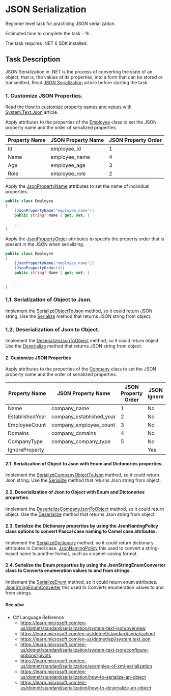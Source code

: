 # JSON Serialization

Beginner level task for practicing JSON serialization.

Estimated time to complete the task - 1h.

The task requires .NET 6 SDK installed.


## Task Description

JSON Serialization in .NET is the process of converting the state of an object, that is, the values of its properties, into a form that can be stored or transmitted, Read [JSON Serialization](https://learn.microsoft.com/en-us/dotnet/standard/serialization/system-text-json/overview) article before starting the task.


### 1. Customize JSON Properties.

Read the [How to customize property names and values with System.Text.Json](https://learn.microsoft.com/en-us/dotnet/standard/serialization/system-text-json/customize-properties) article.

Apply attributes to the properties of the [Employee](JsonSerialization/Employee.cs) class to set the JSON property name and the order of serialized properties.

| Property Name | JSON Property Name | JSON Property Order |
|---------------|--------------------|---------------------|
| Id            | employee_id        | 1                   |
| Name          | employee_name      | 4                   |
| Age           | employee_age       | 3                   |
| Role          | employee_role      | 2                   |

Apply the [JsonPropertyName](https://learn.microsoft.com/en-us/dotnet/api/system.text.json.serialization.jsonpropertynameattribute) attributes to set the name of individual properties.

```cs
public class Employee
{
    [JsonPropertyName("employee_name")]
    public string? Name { get; set; }

    ...
}
```

Apply the [JsonPropertyOrder](https://learn.microsoft.com/en-us/dotnet/api/system.text.json.serialization.jsonpropertyorderattribute) attributes to specify the property order that is present in the JSON when serializing.

```cs
public class Employee
{
    [JsonPropertyName("employee_name")]
    [JsonPropertyOrder(4)]
    public string? Name { get; set; }

    ...
}
```


### 1.1. Serialization of Object to Json.

Implement the [SerializeObjectToJson](JsonSerialization/JsonSerializationOperations.cs#L10) method, so it could return JSON string. Use the [Serialize](https://learn.microsoft.com/en-us/dotnet/api/system.text.json.jsonserializer.serialize) method that returns JSON string from object.


### 1.2. Deserialization of Json to Object.

Implement the [DeserializeJsonToObject](JsonSerialization/JsonSerializationOperations.cs#L16) method, so it could return object. Use the [Deserialize](https://learn.microsoft.com/en-us/dotnet/api/system.text.json.jsonserializer.deserialize) method that returns JSON string from object.


#### 2. Customize JSON Properties

Apply attributes to the properties of the [Company](JsonSerialization/Company.cs) class to set the JSON property name and the order of serialized properties.

| Property Name   | JSON Property Name       | JSON Property Order | JSON Ignore|
|-----------------|--------------------------|---------------------|------------|
| Name            | company_name             | 1                   | No         |
| EstablishedYear | company_established_year | 2                   | No         |
| EmployeeCount   | company_employee_count   | 3                   | No         |
| Domains         | company_domains          | 4                   | No         |
| CompanyType     | company_company_type     | 5                   | No         |
| IgnoreProperty  |                          |                     | Yes        |


#### 2.1. Serialization of Object to Json with Enum and Dictonories properties.

Implement the [SerializeCompanyObjectToJson](JsonSerialization/JsonSerializationOperations.cs#L22) method, so it could return Json string. Use the [Serialize](https://learn.microsoft.com/en-us/dotnet/api/system.text.json.jsonserializer.serialize) method that returns Json string from object.


#### 2.2. Deserialization of Json to Object with Enum and Dictonories properties.

Implement the [DeserializeCompanyJsonToObject](JsonSerialization/JsonSerializationOperations.cs#L28) method, so it could return object. Use the [Deserialize](https://learn.microsoft.com/en-us/dotnet/api/system.text.json.jsonserializer.deserialize) method that returns Json string from object.


#### 2.3. Serialize the Dictionary properties by using the JsonNamingPolicy class options to convert Pascal case naming to Camel case attributes.

Implement the [SerializeDictionary](JsonSerialization/JsonSerializationOperations.cs#L34) method, so it could return dictionary attributes in Camel case. [JsonNamingPolicy](https://learn.microsoft.com/en-us/dotnet/api/system.text.json.jsonnamingpolicy) this used to convert a string-based name to another format, such as a camel-casing format.


#### 2.4. Serialize the Enum properties by using the JsonStringEnumConverter class to Converts enumeration values to and from strings.

Implement the [SerializeEnum](JsonSerialization/JsonSerializationOperations.cs#L44) method, so it could return enum attributes. [JsonStringEnumConverter](https://learn.microsoft.com/en-us/dotnet/api/system.text.json.serialization.jsonstringenumconverter) this used to Converts enumeration values to and from strings.


##### See also

* C# Language Reference
  * https://learn.microsoft.com/en-us/dotnet/standard/serialization/system-text-json/overview
  * https://learn.microsoft.com/en-us/dotnet/standard/serialization/
  * https://learn.microsoft.com/en-us/dotnet/api/system.text.json
  * https://learn.microsoft.com/en-us/dotnet/standard/serialization/system-text-json/configure-options?pivots
  * https://learn.microsoft.com/en-us/dotnet/standard/serialization/examples-of-xml-serialization
  * https://learn.microsoft.com/en-us/dotnet/standard/serialization/how-to-serialize-an-object
  * https://learn.microsoft.com/en-us/dotnet/standard/serialization/how-to-deserialize-an-object
